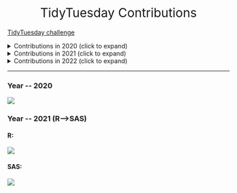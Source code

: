 <h1 style="font-weight:normal" align="center">
  &nbsp;TidyTuesday Contributions&nbsp;
</h1>

[TidyTuesday challenge](https://github.com/rfordatascience/tidytuesday)

<details>
  <summary>Contributions in 2020 (click to expand)</summary>

<!-- toc -->
* **2020**
  - 2020/45 [20201103-W45-IKEA Furniture](https://github.com/CPXOPZ/TidyTuesdays/tree/master/2020/20201103-W45-IKEA%20Furniture)
  - 2020/46 [20201110-W46-Historical Phones](https://github.com/CPXOPZ/TidyTuesdays/tree/master/2020/20201110-W46-Historical%20Phones)
  - 2020/47 [20201117-W47-Black in Data](https://github.com/CPXOPZ/TidyTuesdays/tree/master/2020/20201117-W47-Black%20in%20Data)
  - 2020/48 [20201124-W48-Washington Trails](https://github.com/CPXOPZ/TidyTuesdays/tree/master/2020/20201124-W48-Washington%20Trails)
  - 2020/49 [20201201-W49-Toronto Shelters](https://github.com/CPXOPZ/TidyTuesdays/tree/master/2020/20201201-W49-Toronto%20Shelters)
  - 2020/50 [20201208-W50-Women of 2020](https://github.com/CPXOPZ/TidyTuesdays/tree/master/2020/20201208-W50-Women%20of%202020)
  - 2020/51 [20201215-W51-Ninja Warrior](https://github.com/CPXOPZ/TidyTuesdays/tree/master/2020/20201215-W51-Ninja%20Warrior)
  - 2020/52 [20201222-W52-Big Mac Index](https://github.com/CPXOPZ/TidyTuesdays/tree/master/2020/20201222-W52-Big%20Mac%20Index)
<!-- tocstop -->

</details>

<details>
  <summary>Contributions in 2021 (click to expand)</summary>

<!-- toc -->
* **2021**
  - 2021/02 [20210105-W02-Transit Cost Project](https://github.com/CPXOPZ/TidyTuesdays/tree/master/2021/20210105-W02-Transit%20Cost%20Project)
  - 2021/03 [20210112-W03-Art Collections](https://github.com/CPXOPZ/TidyTuesdays/tree/master/2021/20210112-W03-Art%20Collections)
  - 2021/04 [20210119-W04-Kenya Census](https://github.com/CPXOPZ/TidyTuesdays/tree/master/2021/20210119-W04-Kenya%20Census)
  - 2021/05 [20210126-W05-Plastic Pollution](https://github.com/CPXOPZ/TidyTuesdays/tree/master/2021/20210126-W05-Plastic%20Pollution)
  - 2021/06 [20210202-W06-HBCU Enrollment](https://github.com/CPXOPZ/TidyTuesdays/tree/master/2021/20210202-W06-HBCU%20Enrollment)
  - 2021/07 [20210209-W07-Wealth and Income](https://github.com/CPXOPZ/TidyTuesdays/tree/master/2021/20210209-W07-Wealth%20and%20Income)
  - 2021/08 [20210216-W08-W.E.B. Du Bois Challenge](https://github.com/CPXOPZ/TidyTuesdays/tree/master/2021/20210216-W08-W.E.B.%20Du%20Bois%20Challenge)
  - 2021/09 [20210223-W09-Employment and Earnings](https://github.com/CPXOPZ/TidyTuesdays/tree/master/2021/20210223-W09-Employment%20and%20Earnings)
  - 2021/10 [20210302-W10-SuperBowl Ads](https://github.com/CPXOPZ/TidyTuesdays/tree/master/2021/20210302-W10-SuperBowl%20Ads)
  - 2021/11 [20210309-W11-Bechdel Test](https://github.com/CPXOPZ/TidyTuesdays/tree/master/2021/20210309-W11-Bechdel%20Test)
  - 2021/12 [20210316-W12-Video Games + Sliced](https://github.com/CPXOPZ/TidyTuesdays/tree/master/2021/20210316-W12-Video%20Games%20%2B%20Sliced)
  - 2021/13 [20210323-W13-UN Votes](https://github.com/CPXOPZ/TidyTuesdays/tree/master/2021/20210323-W13-UN%20Votes)
  - 2021/14 [20210330-W14-Makeup Shades](https://github.com/CPXOPZ/TidyTuesdays/tree/master/2021/20210330-W14-Makeup%20Shades)
  - 2021/15 [20210406-W15-Global deforestation](https://github.com/CPXOPZ/TidyTuesdays/tree/master/2021/20210406-W15-Global%20deforestation)
  - 2021/16 [20210413-W16-US Post Offices](https://github.com/CPXOPZ/TidyTuesdays/tree/master/2021/20210413-W16-US%20Post%20Offices)
  - 2021/17 [20210420-W17-Netflix Titles](https://github.com/CPXOPZ/TidyTuesdays/tree/master/2021/20210420-W17-Netflix%20Titles)
  - 2021/18 [20210427-W18-CEO Departures](https://github.com/CPXOPZ/TidyTuesdays/tree/master/2021/20210427-W18-CEO%20Departures)
  - 2021/19 [20210504-W19-Water Access Points](https://github.com/CPXOPZ/TidyTuesdays/tree/master/2021/20210504-W19-Water%20Access%20Points)
  - 2021/20 [20210511-W20-US Broadband](https://github.com/CPXOPZ/TidyTuesdays/tree/master/2021/20210511-W20-US%20Broadband)
  - 2021/21 [20210518-W21-Ask a Manager Salary Survey](https://github.com/CPXOPZ/TidyTuesdays/tree/master/2021/20210518-W21-Ask%20a%20Manager%20Salary%20Survey)
  - 2021/22 [20210525-W22-Mario Kart World Records](https://github.com/CPXOPZ/TidyTuesdays/tree/master/2021/20210525-W22-Mario%20Kart%20World%20Records)
  - 2021/23 [20210601-W23-Survivor TV Show](https://github.com/CPXOPZ/TidyTuesdays/tree/master/2021/20210601-W23-Survivor%20TV%20Show)
  - 2021/24 [20210608-W24-Great Lakes Fish](https://github.com/CPXOPZ/TidyTuesdays/tree/master/2021/20210608-W24-Great%20Lakes%20Fish)
  - 2021/25 [20210615-W25-WEB Du Bois and Juneteenth](https://github.com/CPXOPZ/TidyTuesdays/tree/master/2021/20210615-W25-WEB%20Du%20Bois%20and%20Juneteenth)
  - 2021/26 [20210622-W26-Public Park Access](https://github.com/CPXOPZ/TidyTuesdays/tree/master/2021/20210622-W26-Public%20Park%20Access)
  - 2021/27 [20210629-W27-Animal Rescues](https://github.com/CPXOPZ/TidyTuesdays/tree/master/2021/20210629-W27-Animal%20Rescues)
  - 2021/28 [20210706-W28-Internationa Independence Days](https://github.com/CPXOPZ/TidyTuesdays/tree/master/2021/20210706-W28-Internationa%20Independence%20Days)
  - 2021/29 [20210713-W29-Scooby Doo](https://github.com/CPXOPZ/TidyTuesdays/tree/master/2021/20210713-W29-Scooby%20Doo)
  - 2021/30 [20210720-W30-US Droughts](https://github.com/CPXOPZ/TidyTuesdays/tree/master/2021/20210720-W30-US%20Droughts)
  - 2021/31 [20210727-W31-Olympic Medals](https://github.com/CPXOPZ/TidyTuesdays/tree/master/2021/20210727-W31-Olympic%20Medals)
  - 2021/32 [20210803-W32-Paralympic Medals](https://github.com/CPXOPZ/TidyTuesdays/tree/master/2021/20210803-W32-Paralympic%20Medals)
  - 2021/33 [20210810-W33-BEA Infrastructure Investment](https://github.com/CPXOPZ/TidyTuesdays/tree/master/2021/20210810-W33-BEA%20Infrastructure%20Investment)
  - 2021/34 [20210817-W34-Star Trek Voice Commands](https://github.com/CPXOPZ/TidyTuesdays/tree/master/2021/20210817-W34-Star%20Trek%20Voice%20Commands)
  - 2021/35 [20210824-W35-Lemurs](https://github.com/CPXOPZ/TidyTuesdays/tree/master/2021/20210824-W35-Lemurs)
  - 2021/36 [20210831-W36-Bird Baths](https://github.com/CPXOPZ/TidyTuesdays/tree/master/2021/20210831-W36-Bird%20Baths)
  - 2021/37 [20210907-W37-Formula 1 Races](https://github.com/CPXOPZ/TidyTuesdays/tree/master/2021/20210907-W37-Formula%201%20Races)
  - 2021/38 [20210914-W38-Billboard Top 100](https://github.com/CPXOPZ/TidyTuesdays/tree/master/2021/20210914-W38-Billboard%20Top%20100)
  - 2021/39 [20210921-W39-Emmy Awards](https://github.com/CPXOPZ/TidyTuesdays/tree/master/2021/20210921-W39-Emmy%20Awards)
  - 2021/40 [20210928-W40-NBER Papers](https://github.com/CPXOPZ/TidyTuesdays/tree/master/2021/20210928-W40-NBER%20Papers)
  - 2021/41 [20211005-W41-Registered Nurses](https://github.com/CPXOPZ/TidyTuesdays/tree/master/2021/20211005-W41-Registered%20Nurses)
  - 2021/42 [20211012-W42-Global Seafood](https://github.com/CPXOPZ/TidyTuesdays/tree/master/2021/20211012-W42-Global%20Seafood)
  - 2021/43 [20211019-W43-Big Pumpkins](https://github.com/CPXOPZ/TidyTuesdays/tree/master/2021/20211019-W43-Big%20Pumpkins)
  - 2021/44 [20211026-W44-Ultra Trail Running](https://github.com/CPXOPZ/TidyTuesdays/tree/master/2021/20211026-W44-Ultra%20Trail%20Running)
  - 2021/48 [20211123-W48-DrWho](https://github.com/CPXOPZ/TidyTuesdays/tree/master/2021/20211123-W48-DrWho)
  - 2021/49 [20211130-W49-World Cup Cricket](https://github.com/CPXOPZ/TidyTuesdays/tree/master/2021/20211130-W49-World%20Cup%20Cricket)
  - 2021/50 [20211207-W50-Spiders](https://github.com/CPXOPZ/TidyTuesdays/tree/master/2021/20211207-W50-Spiders)
  - 2021/51 [20211214-W51-Spice Girls](https://github.com/CPXOPZ/TidyTuesdays/tree/master/2021/20211214-W51-Spice%20Girls)
  - 2021/52 [20211221-W52-Starbucks drinks](https://github.com/CPXOPZ/TidyTuesdays/tree/master/2021/20211221-W52-Starbucks%20drinks)
<!-- tocstop -->

</details>

<details>
  <summary>Contributions in 2022 (click to expand)</summary>

<!-- toc -->
* **2022**
  - 2022/02 [20220111-W02-Bee Colony losses](https://github.com/CPXOPZ/TidyTuesdays/tree/master/2022/20220111-W02-Bee%20Colony%20losses)
  - 2022/03 [20220118-W03-Chocolate Bar ratings](https://github.com/CPXOPZ/TidyTuesdays/tree/master/2022/20220118-W03-Chocolate%20Bar%20ratings)
<!-- tocstop -->

</details>

***

### Year -- 2020

![](yearly/2020/2020.png)  

### Year -- 2021 (R——>SAS)

#### R:

![](yearly/2021/2021_R.png)  

#### SAS:

![](yearly/2021/2021_SAS.png)  